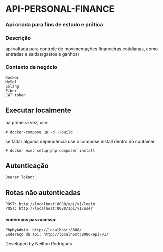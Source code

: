 # API-PERSONAL-FINANCE
### Api criada para fins de estudo e prática

### Descrição
api voltada para controle de movimentações financeiras cotidianas, como entradas e saídas(gastos e ganhos)

### Contexto de negócio
```
Docker
MySql
Golang
Fiber
JWT token
```


## Executar localmente
na primeira vez, use:
```
# docker-compose up -d --build
```


se faltar alguma dependência use o compose install dentro do container
```
# docker exec setup-php composer install
```

## Autenticação
```
Bearer Token: 
```


##  Rotas não autenticadas
```
POST: http://localhost:8080/api/v1/login
POST: http://localhost:8080/api/v1/user
```


#### endereços para acesso:
```
PhpMyAdmin: http://localhost:8888/
Endereço da api: http://localhost:8080/api/v1/
```

Developed by Neilton Rodrigues